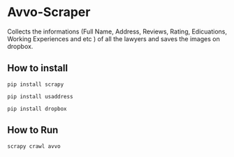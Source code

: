 # Avvo-Scraper

Collects the informations (Full Name, Address, Reviews, Rating, Edicuations, Working Experiences and etc ) of all the lawyers and saves the images on dropbox.

## How to install

`pip install scrapy`

`pip install usaddress`

`pip install dropbox`


## How to Run

`scrapy crawl avvo`
